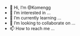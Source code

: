 - 👋 Hi, I’m @Komengg
- 👀 I’m interested in ...
- 🌱 I’m currently learning ...
- 💞️ I’m looking to collaborate on ...
- 📫 How to reach me ...

<!---
Komengg/Komengg is a ✨ special ✨ repository because its `README.md` (this file) appears on your GitHub profile.
You can click the Preview link to take a look at your changes.
--->
